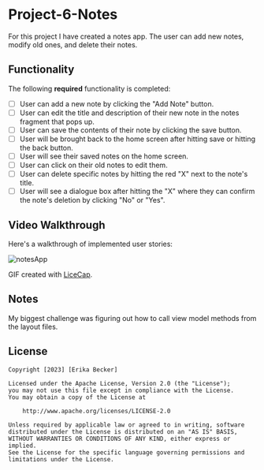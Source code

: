 # Project-6-Notes

For this project I have created a notes app. The user can add new notes, modify old ones, and delete their notes.



## Functionality 

The following **required** functionality is completed:

* [ ] User can add a new note by clicking the "Add Note" button.
* [ ] User can edit the title and description of their new note in the notes fragment that pops up.
* [ ] User can save the contents of their note by clicking the save button.
* [ ] User will be brought back to the home screen after hitting save or hitting the back button.
* [ ] User will see their saved notes on the home screen.
* [ ] User can click on their old notes to edit them.
* [ ] User can delete specific notes by hitting the red "X" next to the note's title.
* [ ] User will see a dialogue box after hitting the "X" where they can confirm the note's deletion by clicking "No" or "Yes".

## Video Walkthrough

Here's a walkthrough of implemented user stories:

![notesApp](https://github.com/eribecke/Project-6-Notes/assets/97013344/a74fd6ca-0bc9-433b-83fc-6f24a1eec5c9)

GIF created with [LiceCap](http://www.cockos.com/licecap/).


## Notes

My biggest challenge was figuring out how to call view model methods from the layout files.

## License

    Copyright [2023] [Erika Becker]

    Licensed under the Apache License, Version 2.0 (the "License");
    you may not use this file except in compliance with the License.
    You may obtain a copy of the License at

        http://www.apache.org/licenses/LICENSE-2.0

    Unless required by applicable law or agreed to in writing, software
    distributed under the License is distributed on an "AS IS" BASIS,
    WITHOUT WARRANTIES OR CONDITIONS OF ANY KIND, either express or implied.
    See the License for the specific language governing permissions and
    limitations under the License.

